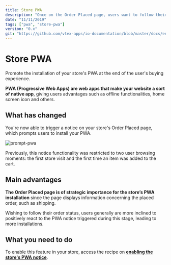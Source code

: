 ```yaml
---
title: Store PWA
description: "Once on the Order Placed page, users want to follow their order’s status. A notice prompting the installation of your store’s PWA seems rather strategic at this point, wouldn’t you say? If you agree, then you will definitely like this improvement."
date: "11/11/2019"
tags: ["pwa", "store-pwa"]
version: "0.x"
git: "https://github.com/vtex-apps/io-documentation/blob/master/docs/en/Recipes/store/enabling-the-stores-pwa-notice.md"
---
```


# Store PWA

Promote the installation of your store's PWA at the end of the user's buying experience.

<div class="alert alert-info">  
<strong> PWA (Progressive Web Apps) are web apps that make your website a sort of native app</strong>, giving users advantages such as offline functionalities, home screen icon and others.  
</div>

## What has changed

You're now able to trigger a notice on your store's Order Placed page, which prompts users to install your PWA.

![prompt-pwa](https://user-images.githubusercontent.com/52087100/68609889-40aded80-0495-11ea-9e08-db9e8fb121aa.png)

Previously, this notice functionality was restricted to two user browsing moments: the first store visit and the first time an item was added to the cart.

## Main advantages

**The Order Placed page is of strategic importance for the store’s PWA installation** since the page displays information concerning the placed order, such as shipping. 

Wishing to follow their order status, users generally are more inclined to positively react to the PWA notice triggered during this stage, leading to more installations.

## What you need to do

To enable this feature in your store, access the recipe on [**enabling the store's PWA notice**](https://vtex.io/docs/recipes/store/enabling-the-stores-pwa-notice).

